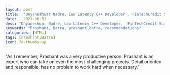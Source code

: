```yaml
---
layout: post
title:  "Dnyaneshwar Nadre, Low Latency C++ Developer , FinTechCredit Suisse Securities (USA) LLC, Cary, North Carolina, United States"
date:   2021-06-31
desc: "Dnyaneshwar Nadre, Low Latency C++ Developer,  FinTechCredit Suisse Securities (USA) LLC, Cary, North Carolina, United States"
keywords: "Prashant, Batra, prashant,batra, recommendations"
categories: [HTML]
tags: [Prashant,Batra]
icon: fa-thumbs-up
---
```


"As I remember, Prashant was a very productive person. Prashant is an expert who can take on even the most challenging projects. Detail oriented and responsible, has no problem to work hard when necessary."
